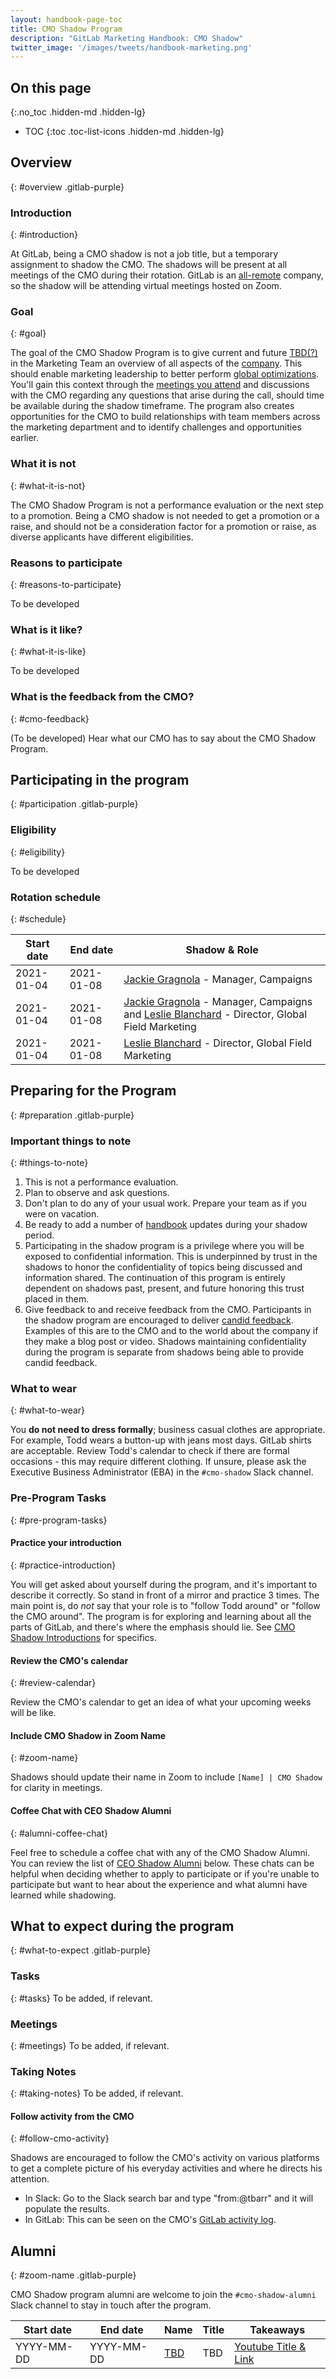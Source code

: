 ```yaml
---
layout: handbook-page-toc
title: CMO Shadow Program
description: "GitLab Marketing Handbook: CMO Shadow"
twitter_image: '/images/tweets/handbook-marketing.png'
---
```


## On this page
{:.no_toc .hidden-md .hidden-lg}

- TOC
{:toc .toc-list-icons .hidden-md .hidden-lg}

## Overview
{: #overview .gitlab-purple}

### Introduction
{: #introduction}

At GitLab, being a CMO shadow is not a job title, but a temporary assignment to shadow the CMO.
The shadows will be present at all meetings of the CMO during their rotation.
GitLab is an [all-remote](/company/culture/all-remote/) company, so the shadow will be attending virtual meetings hosted on Zoom.

### Goal
{: #goal}

The goal of the CMO Shadow Program is to give current and future [TBD(?)](/company/team/structure/) in the Marketing Team an overview of all aspects of the [company](/company/).
This should enable marketing leadership to better perform [global optimizations](/handbook/values/#global-optimization).
You'll gain this context through the [meetings you attend](#meetings--events) and discussions with the CMO regarding any questions that arise during the call, should time be available during the shadow timeframe.
The program also creates opportunities for the CMO to build relationships with team members across the marketing department and to identify challenges and opportunities earlier.

### What it is not
{: #what-it-is-not}

The CMO Shadow Program is not a performance evaluation or the next step to a promotion. Being a CMO shadow is not needed to get a promotion or a raise, and should not be a consideration factor for a promotion or raise, as diverse applicants have different eligibilities.

### Reasons to participate
{: #reasons-to-participate}

To be developed

### What is it like?
{: #what-it-is-like}

To be developed

### What is the feedback from the CMO?
{: #cmo-feedback}

(To be developed) Hear what our CMO has to say about the CMO Shadow Program.

## Participating in the program
{: #participation .gitlab-purple}

### Eligibility
{: #eligibility}

To be developed

### Rotation schedule
{: #schedule}

| Start date | End date | Shadow & Role |
| ---------- | -------- | ------- |
| 2021-01-04 | 2021-01-08 | [Jackie Gragnola](https://gitlab.com/jgragnola) - Manager, Campaigns |
| 2021-01-04 | 2021-01-08 | [Jackie Gragnola](https://gitlab.com/jgragnola) - Manager, Campaigns and [Leslie Blanchard](https://gitlab.com/lblanchard) - Director, Global Field Marketing |
| 2021-01-04 | 2021-01-08 | [Leslie Blanchard](https://gitlab.com/lblanchard) - Director, Global Field Marketing |

## Preparing for the Program
{: #preparation .gitlab-purple}

### Important things to note
{: #things-to-note}

1. This is not a performance evaluation.
1. Plan to observe and ask questions.
1. Don't plan to do any of your usual work. Prepare your team as if you were on vacation.
1. Be ready to add a number of [handbook](/handbook/handbook-usage/) updates during your shadow period.
1. Participating in the shadow program is a privilege where you will be exposed to confidential information. This is underpinned by trust in the shadows to honor the confidentiality of topics being discussed and information shared. The continuation of this program is entirely dependent on shadows past, present, and future honoring this trust placed in them.
1. Give feedback to and receive feedback from the CMO. Participants in the shadow program are encouraged to deliver [candid feedback](/handbook/people-group/guidance-on-feedback/#guidelines-for-delivering-feedback). Examples of this are to the CMO and to the world about the company if they make a blog post or video. Shadows maintaining confidentiality during the program is separate from shadows being able to provide candid feedback.

### What to wear
{: #what-to-wear}

You **do not need to dress formally**; business casual clothes are appropriate. For example, Todd wears a button-up with jeans most days. GitLab shirts are acceptable. Review Todd's calendar to check if there are formal occasions - this may require different clothing. If unsure, please ask the Executive Business Administrator (EBA) in the `#cmo-shadow` Slack channel. <!-- Question: Do we need a slack channel? -->

### Pre-Program Tasks
{: #pre-program-tasks}

#### Practice your introduction
{: #practice-introduction}

You will get asked about yourself during the program, and it's important to describe it correctly. So stand in front of a mirror and practice 3 times. The main point is, do _not_ say that your role is to "follow Todd around" or "follow the CMO around". The program is for exploring and learning about all the parts of GitLab, and there's where the emphasis should lie. See [CMO Shadow Introductions](#ceo-shadow-introductions) for specifics.

#### Review the CMO's calendar
{: #review-calendar}

Review the CMO's calendar to get an idea of what your upcoming weeks will be like.

#### Include CMO Shadow in Zoom Name
{: #zoom-name}

Shadows should update their name in Zoom to include `[Name] | CMO Shadow` for clarity in meetings.

#### Coffee Chat with CEO Shadow Alumni
{: #alumni-coffee-chat}

Feel free to schedule a coffee chat with any of the CMO Shadow Alumni. You can review the list of [CEO Shadow Alumni](/handbook/ceo/shadow/#alumni) below. These chats can be helpful when deciding whether to apply to participate or if you're unable to participate but want to hear about the experience and what alumni have learned while shadowing.

## What to expect during the program
{: #what-to-expect .gitlab-purple}

### Tasks
{: #tasks}
To be added, if relevant.

### Meetings
{: #meetings}
To be added, if relevant.

### Taking Notes
{: #taking-notes}
To be added, if relevant.

#### Follow activity from the CMO
{: #follow-cmo-activity}

Shadows are encouraged to follow the CMO's activity on various platforms to get a complete picture of his everyday activities and where he directs his attention.

* In Slack: Go to the Slack search bar and type "from:@tbarr" and it will populate the results.
* In GitLab: This can be seen on the CMO's [GitLab activity log](https://gitlab.com/users/tbarr/activity).

## Alumni
{: #zoom-name .gitlab-purple}
<!-- Do we want this? -->
CMO Shadow program alumni are welcome to join the `#cmo-shadow-alumni` Slack channel to stay in touch after the program.

| Start date | End date | Name | Title | Takeaways |
| ---------- | -------- | ---- | ----- | --------- |
| YYYY-MM-DD | YYYY-MM-DD | [TBD]() | TBD | [Youtube Title & Link]() |
